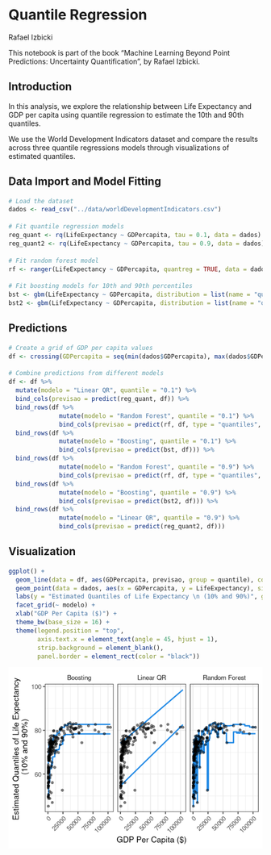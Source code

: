 Quantile Regression
================
Rafael Izbicki

This notebook is part of the book “Machine Learning Beyond Point
Predictions: Uncertainty Quantification”, by Rafael Izbicki.

## Introduction

In this analysis, we explore the relationship between Life Expectancy
and GDP per capita using quantile regression to estimate the 10th and
90th quantiles.

We use the World Development Indicators dataset and compare the results
across three quantile regressions models through visualizations of
estimated quantiles.

## Data Import and Model Fitting

``` r
# Load the dataset
dados <- read_csv("../data/worldDevelopmentIndicators.csv")

# Fit quantile regression models
reg_quant <- rq(LifeExpectancy ~ GDPercapita, tau = 0.1, data = dados)
reg_quant2 <- rq(LifeExpectancy ~ GDPercapita, tau = 0.9, data = dados)

# Fit random forest model
rf <- ranger(LifeExpectancy ~ GDPercapita, quantreg = TRUE, data = dados)

# Fit boosting models for 10th and 90th percentiles
bst <- gbm(LifeExpectancy ~ GDPercapita, distribution = list(name = "quantile", alpha = 0.1), data = dados)
bst2 <- gbm(LifeExpectancy ~ GDPercapita, distribution = list(name = "quantile", alpha = 0.9), data = dados)
```

## Predictions

``` r
# Create a grid of GDP per capita values
df <- crossing(GDPercapita = seq(min(dados$GDPercapita), max(dados$GDPercapita), 10))

# Combine predictions from different models
df <- df %>%
  mutate(modelo = "Linear QR", quantile = "0.1") %>%
  bind_cols(previsao = predict(reg_quant, df)) %>%
  bind_rows(df %>%
              mutate(modelo = "Random Forest", quantile = "0.1") %>%
              bind_cols(previsao = predict(rf, df, type = "quantiles", quantiles = 0.1)$predictions[,1])) %>%
  bind_rows(df %>%
              mutate(modelo = "Boosting", quantile = "0.1") %>%
              bind_cols(previsao = predict(bst, df))) %>%
  bind_rows(df %>%
              mutate(modelo = "Random Forest", quantile = "0.9") %>%
              bind_cols(previsao = predict(rf, df, type = "quantiles", quantiles = 0.9)$predictions[,1])) %>%
  bind_rows(df %>%
              mutate(modelo = "Boosting", quantile = "0.9") %>%
              bind_cols(previsao = predict(bst2, df))) %>%
  bind_rows(df %>%
              mutate(modelo = "Linear QR", quantile = "0.9") %>%
              bind_cols(previsao = predict(reg_quant2, df)))
```

## Visualization

``` r
ggplot() +
  geom_line(data = df, aes(GDPercapita, previsao, group = quantile), color = "#1E88E5", size = 1.2) +
  geom_point(data = dados, aes(x = GDPercapita, y = LifeExpectancy), size = 2, alpha = 0.5) +
  labs(y = "Estimated Quantiles of Life Expectancy \n (10% and 90%)", group = NULL, color = NULL) +
  facet_grid(~ modelo) +
  xlab("GDP Per Capita ($)") +
  theme_bw(base_size = 16) +
  theme(legend.position = "top",
        axis.text.x = element_text(angle = 45, hjust = 1),
        strip.background = element_blank(),
        panel.border = element_rect(color = "black"))
```

![](Quantile_Regression_Notebook_files/figure-gfm/unnamed-chunk-4-1.png)<!-- -->
